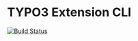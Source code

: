 TYPO3 Extension CLI
========

[![Build Status](https://travis-ci.org/higidi/t3ExtCLI.svg)](https://travis-ci.org/higidi/t3ExtCLI)